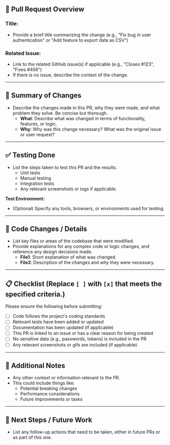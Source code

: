 ## 🚀 **Pull Request Overview**

### **Title:**
- Provide a brief title summarizing the change (e.g., "Fix bug in user authentication" or "Add feature to export data as CSV")

### **Related Issue:**
- Link to the related GitHub issue(s) if applicable (e.g., "Closes #123", "Fixes #456")
- If there is no issue, describe the context of the change.

---

## 📝 **Summary of Changes**
- Describe the changes made in this PR, why they were made, and what problem they solve. Be concise but thorough.
  - **What**: Describe what was changed in terms of functionality, features, or logic.
  - **Why**: Why was this change necessary? What was the original issue or user request?

---

## ✅ **Testing Done**
- List the steps taken to test this PR and the results.
  - Unit tests
  - Manual testing
  - Integration tests
  - Any relevant screenshots or logs if applicable.
  
**Test Environment:**
- (Optional) Specify any tools, browsers, or environments used for testing.

---

## 🔧 **Code Changes / Details**
- List key files or areas of the codebase that were modified.
- Provide explanations for any complex code or logic changes, and reference any design decisions made.
  - **File1**: Short explanation of what was changed.
  - **File2**: Description of the changes and why they were necessary.

---

## 📋 **Checklist (Replace `[ ]` with `[x]` that meets the specified criteria.)**
Please ensure the following before submitting:
- [ ] Code follows the project's coding standards
- [ ] Relevant tests have been added or updated
- [ ] Documentation has been updated (if applicable)
- [ ] This PR is linked to an issue or has a clear reason for being created
- [ ] No sensitive data (e.g., passwords, tokens) is included in the PR
- [ ] Any relevant screenshots or gifs are included (if applicable)

---

## 💬 **Additional Notes**
- Any other context or information relevant to the PR.
- This could include things like:
  - Potential breaking changes
  - Performance considerations
  - Future improvements or tasks

---

## 🔄 **Next Steps / Future Work**
- List any follow-up actions that need to be taken, either in future PRs or as part of this one.

